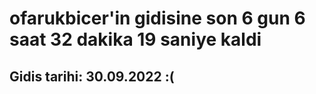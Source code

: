 # ofarukbicer'in gidisine son 6 gun 6 saat 32 dakika 19 saniye kaldi

## Gidis tarihi: 30.09.2022 :(